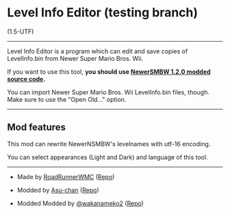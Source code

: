 # Level Info Editor (testing branch)
(1.5-UTF)

----------------------------------------------------------------

Level Info Editor is a program which can edit and save copies of LevelInfo.bin from Newer Super Mario Bros. Wii.

If you want to use this tool, **you should use [NewerSMBW 1.2.0 modded source code](https://github.com/wakanameko/NewerSMBW_UTF-16).**  

You can import Newer Super Mario Bros. Wii LevelInfo.bin files, though. Make sure to use the "Open Old..." option.

----------------------------------------------------------------

## Mod features

This mod can rewrite NewerNSMBW's levelnames with utf-16 encoding.  

You can select appearances (Light and Dark) and language of this tool.  

----------------------------------------------------------------

* Made by [RoadRunnerWMC](https://github.com/RoadrunnerWMC) ([Repo](https://github.com/RoadrunnerWMC/Level-Info-Editor))

* Modded by [Asu-chan](https://github.com/Asu-chan) ([Repo](https://github.com/Asu-chan/NSMBWThePranksterComets/tree/clang-no-translations/Tools/Level%20Info%20Editor))

* Modded Modded by [@wakanameko2](https://github.com/wakanameko) ([Repo](https://github.com/wakanameko/Level-Info-Editor_UTF))
